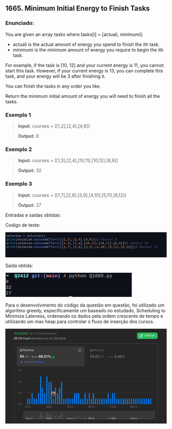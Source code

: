 ## 1665. Minimum Initial Energy to Finish Tasks

### Enunciado:
You are given an array tasks where tasks[i] = [actuali, minimumi]:

- actuali is the actual amount of energy you spend to finish the ith task.
- minimumi is the minimum amount of energy you require to begin the ith task.

For example, if the task is [10, 12] and your current energy is 11, you cannot start this task. However, if your current energy is 13, you can complete this task, and your energy will be 3 after finishing it.

You can finish the tasks in any order you like.

Return the minimum initial amount of energy you will need to finish all the tasks.

### Exemplo 1
>**Input:** courses = [[1,2],[2,4],[4,8]]

>**Output:** 8

### Exemplo 2
>**Input:** courses = [[1,3],[2,4],[10,11],[10,12],[8,9]]

>**Output:** 32

### Exemplo 3
>**Input:** courses = [[1,7],[2,8],[3,9],[4,10],[5,11],[6,12]]

>**Output:** 27

Entradas e saídas obtidas:

Codigo de teste:
<br>

![CodigoTeste](https://github.com/projeto-de-algoritmos-2024/greedy-exerc-leetcode/blob/main/Questoes/Q1665/assets/CodigoTeste.png "CodigoTeste")

Saída obtida:
<br>

![SaidasObtidas](https://github.com/projeto-de-algoritmos-2024/greedy-exerc-leetcode/blob/main/Questoes/Q1665/assets/OutputTeste.png "SaidasObtidas")

Para o desenvolvimento do código da questão em questão, foi utilizado um algoritmo greedy, especificamente um baseado no estudado, Scheduling to Minimize Lateness, ordenando os dados pela ordem crescente de tempo e utilizando um max heap para controlar o fluxo de inserção dos cursos.
<br>

![Submissao](https://github.com/projeto-de-algoritmos-2024/greedy-exerc-leetcode/blob/main/Questoes/Q1665/assets/Aceito.png "Exercicio Submetido")


